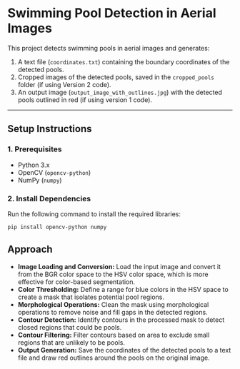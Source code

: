 # Swimming Pool Detection in Aerial Images

This project detects swimming pools in aerial images and generates:
1. A text file (`coordinates.txt`) containing the boundary coordinates of the detected pools.
2. Cropped images of the detected pools, saved in the `cropped_pools` folder (if using Version 2 code).
3. An output image (`output_image_with_outlines.jpg`) with the detected pools outlined in red (if using version 1 code).

---

## **Setup Instructions**

### **1. Prerequisites**
- Python 3.x
- OpenCV (`opencv-python`)
- NumPy (`numpy`)

### **2. Install Dependencies**
Run the following command to install the required libraries:

```bash
pip install opencv-python numpy
```


## **Approach**
  - **Image Loading and Conversion:**
      Load the input image and convert it from the BGR color space to the HSV color space, which is more effective for color-based segmentation.
  - **Color Thresholding:**
      Define a range for blue colors in the HSV space to create a mask that isolates potential pool regions.
  - **Morphological Operations:**
      Clean the mask using morphological operations to remove noise and fill gaps in the detected regions.
  - **Contour Detection:**
      Identify contours in the processed mask to detect closed regions that could be pools.
  - **Contour Filtering:**
      Filter contours based on area to exclude small regions that are unlikely to be pools.
  - **Output Generation:**
      Save the coordinates of the detected pools to a text file and draw red outlines around the pools on the original image.
